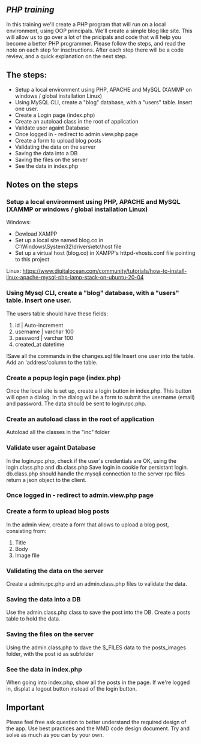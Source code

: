 ## _PHP training_
In this training we'll create a PHP program that will run on a local environment, using OOP principals.
We'll create a simple blog like site. This will allow us to go over a lot of the  pricipals and code that will help you become a better PHP programmer.
Please follow the steps, and read the note on each step for insctructions.
After each step there will be a code review, and a quick explanation on the next step.

## The steps:

- Setup a local environment using PHP, APACHE and MySQL (XAMMP on windows / global installation Linux)
- Using MySQL CLI, create a "blog" database, with a "users" table. Insert one user.
- Create a Login page (index.php)
- Create an autoload class in the root of application
- Validate user againt Database
- Once logged in - redirect to admin.view.php page
- Create a form to upload blog posts
- Validating the data on the server
- Saving the data into a DB
- Saving the files on the server
- See the data in index.php

## Notes on the steps
### Setup a local environment using PHP, APACHE and MySQL (XAMMP or windows / global installation Linux)
Windows:
- Dowload XAMPP
- Set up a local site named blog.co in C:\Windows\System32\drivers\etc\host file
- Set up a virtual host (blog.co) in XAMPP's httpd-vhosts.conf file pointing to this project

Linux:
https://www.digitalocean.com/community/tutorials/how-to-install-linux-apache-mysql-php-lamp-stack-on-ubuntu-20-04

### Using Mysql CLI, create a "blog" database, with a "users" table. Insert one user.
The users table should have these fields:
1. id | Auto-increment 
2. username | varchar 100
3. password | varchar 100
4. created_at datetime

!Save all the commands in the changes.sql file
Insert one user into the table.
Add an 'address'column to the table.


### Create a popup login page (index.php)
Once the local site is set up, create a login button in index.php.
This button will open a dialog. In the dialog wil be a form to submit the username (email) and password.
The data should be sent to login.rpc.php.

### Create an autoload class in the root of application
Autoload all the classes in the "inc" folder

### Validate user againt Database
In the login.rpc.php, check if the user's credentials are OK, using the login.class.php and db.class.php
Save login in cookie for persistant login.
db.class.php should handle the mysqli connection to the server
rpc files return a json object to the client.

### Once logged in - redirect to admin.view.php page
### Create a form to upload blog posts
In the admin view, create a form that allows to upload a blog post, consisting from:
1. Title
2. Body
3. Image file

### Validating the data on the server
Create a admin.rpc.php and an admin.class.php files to validate the data.

### Saving the data into a DB
Use the admin.class.php class to save the post into the DB.
Create a posts table to hold the data.
### Saving the files on the server
Using the admin.class.php to dave the $_FILES data to the posts_images folder, with the post id as subfolder
### See the data in index.php
When going into index.php, show all the posts in the page. 
If we're logged in, displat a logout button instead of the login button.


## Important
Please feel free ask question to better understand the required design of the app.
Use best practices and the MMD code design document.
Try and solve as much as you can by your own.
